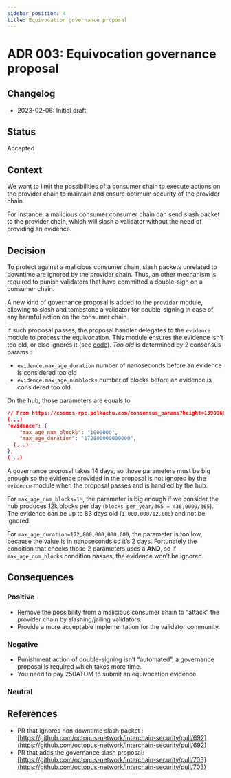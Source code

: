 ```yaml
---
sidebar_position: 4
title: Equivocation governance proposal
---
```

# ADR 003: Equivocation governance proposal

## Changelog
* 2023-02-06: Initial draft

## Status

Accepted

## Context

We want to limit the possibilities of a consumer chain to execute actions on the provider chain to maintain and ensure optimum security of the provider chain.

For instance, a malicious consumer consumer chain can send slash packet to the provider chain, which will slash a validator without the need of providing an evidence.

## Decision

To protect against a malicious consumer chain, slash packets unrelated to downtime are ignored by the provider chain. Thus, an other mechanism is required to punish validators that have committed a double-sign on a consumer chain.

A new kind of governance proposal is added to the `provider` module, allowing to slash and tombstone a validator for double-signing in case of any harmful action on the consumer chain.

If such proposal passes, the proposal handler delegates to the `evidence` module to process the equivocation. This module ensures the evidence isn’t too old, or else ignores it (see [code](https://github.com/cosmos/cosmos-sdk/blob/21021b837882d1d40f1d79bcbc4fad2e79a3fefe/x/evidence/keeper/infraction.go#L54-L62)). *Too old* is determined by 2 consensus params : 

- `evidence.max_age_duration` number of nanoseconds before an evidence is considered too old
- `evidence.max_age_numblocks` number of blocks before an evidence is considered too old.

On the hub, those parameters are equals to 

```json
// From https://cosmos-rpc.polkachu.com/consensus_params?height=13909682
(...)
"evidence": {
	"max_age_num_blocks": "1000000",
	"max_age_duration": "172800000000000",
  (...)
},
(...)
```

A governance proposal takes 14 days, so those parameters must be big enough so the evidence provided in the proposal is not ignored by the `evidence` module when the proposal passes and is handled by the hub.

For `max_age_num_blocks=1M`, the parameter is big enough if we consider the hub produces 12k blocks per day (`blocks_per_year/365 = 436,0000/365`). The evidence can be up to 83 days old (`1,000,000/12,000`) and not be ignored.

For `max_age_duration=172,800,000,000,000`, the parameter is too low, because the value is in nanoseconds so it’s 2 days. Fortunately the condition that checks those 2 parameters uses a **AND**, so if `max_age_num_blocks` condition passes, the evidence won’t be ignored.

## Consequences

### Positive

* Remove the possibility from a malicious consumer chain to “attack” the provider chain by slashing/jailing validators.
* Provide a more acceptable implementation for the validator community.

### Negative

* Punishment action of double-signing isn’t “automated”, a governance proposal is required which takes more time.
* You need to pay 250ATOM to submit an equivocation evidence.

### Neutral

## References

* PR that ignores non downtime slash packet : [https://github.com/octopus-network/interchain-security/pull/692](https://github.com/octopus-network/interchain-security/pull/692)
* PR that adds the governance slash proposal: [https://github.com/octopus-network/interchain-security/pull/703](https://github.com/octopus-network/interchain-security/pull/703)
